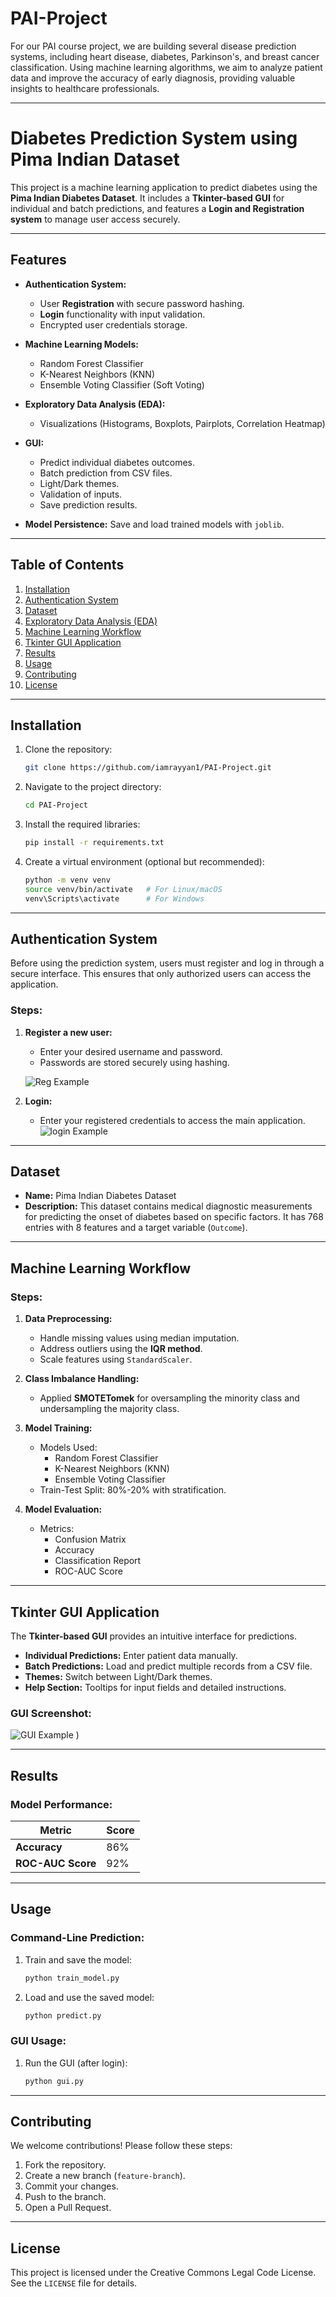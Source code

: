 # PAI-Project

For our PAI course project, we are building several disease prediction systems, including heart disease, diabetes, Parkinson's, and breast cancer classification. Using machine learning algorithms, we aim to analyze patient data and improve the accuracy of early diagnosis, providing valuable insights to healthcare professionals.

---

# Diabetes Prediction System using Pima Indian Dataset

This project is a machine learning application to predict diabetes using the **Pima Indian Diabetes Dataset**. It includes a **Tkinter-based GUI** for individual and batch predictions, and features a **Login and Registration system** to manage user access securely.

---

## Features

- **Authentication System:**
  - User **Registration** with secure password hashing.
  - **Login** functionality with input validation.
  - Encrypted user credentials storage.
  
- **Machine Learning Models:**
  - Random Forest Classifier
  - K-Nearest Neighbors (KNN)
  - Ensemble Voting Classifier (Soft Voting)

- **Exploratory Data Analysis (EDA):**
  - Visualizations (Histograms, Boxplots, Pairplots, Correlation Heatmap)

- **GUI:**
  - Predict individual diabetes outcomes.
  - Batch prediction from CSV files.
  - Light/Dark themes.
  - Validation of inputs.
  - Save prediction results.

- **Model Persistence:** Save and load trained models with `joblib`.

---

## Table of Contents
1. [Installation](#installation)
2. [Authentication System](#authentication-system)
3. [Dataset](#dataset)
4. [Exploratory Data Analysis (EDA)](#exploratory-data-analysis-eda)
5. [Machine Learning Workflow](#machine-learning-workflow)
6. [Tkinter GUI Application](#tkinter-gui-application)
7. [Results](#results)
8. [Usage](#usage)
9. [Contributing](#contributing)
10. [License](#license)

---

## Installation

1. Clone the repository:
    ```bash
    git clone https://github.com/iamrayyan1/PAI-Project.git
    ```

2. Navigate to the project directory:
    ```bash
    cd PAI-Project
    ```

3. Install the required libraries:
    ```bash
    pip install -r requirements.txt
    ```

4. Create a virtual environment (optional but recommended):
    ```bash
    python -m venv venv
    source venv/bin/activate   # For Linux/macOS
    venv\Scripts\activate      # For Windows
    ```

---

## Authentication System

Before using the prediction system, users must register and log in through a secure interface. This ensures that only authorized users can access the application.

### Steps:

1. **Register a new user:**
    - Enter your desired username and password.
    - Passwords are stored securely using hashing.
  
     ![Reg Example](https://github.com/iamrayyan1/PAI-Project/blob/main/images/reg%20page.png)

2. **Login:**
    - Enter your registered credentials to access the main application.
      ![login Example](https://github.com/iamrayyan1/PAI-Project/blob/main/images/login%20page.png)
---

## Dataset

- **Name:** Pima Indian Diabetes Dataset
- **Description:** This dataset contains medical diagnostic measurements for predicting the onset of diabetes based on specific factors. It has 768 entries with 8 features and a target variable (`Outcome`).

---

## Machine Learning Workflow

### Steps:
1. **Data Preprocessing:**
   - Handle missing values using median imputation.
   - Address outliers using the **IQR method**.
   - Scale features using `StandardScaler`.

2. **Class Imbalance Handling:**
   - Applied **SMOTETomek** for oversampling the minority class and undersampling the majority class.

3. **Model Training:**
   - Models Used:
     - Random Forest Classifier
     - K-Nearest Neighbors (KNN)
     - Ensemble Voting Classifier
   - Train-Test Split: 80%-20% with stratification.

4. **Model Evaluation:**
   - Metrics:
     - Confusion Matrix
     - Accuracy
     - Classification Report
     - ROC-AUC Score

---

## Tkinter GUI Application

The **Tkinter-based GUI** provides an intuitive interface for predictions.

- **Individual Predictions:** Enter patient data manually.
- **Batch Predictions:** Load and predict multiple records from a CSV file.
- **Themes:** Switch between Light/Dark themes.
- **Help Section:** Tooltips for input fields and detailed instructions.

### GUI Screenshot:
![GUI Example](https://github.com/iamrayyan1/PAI-Project/blob/main/images/%20design.png)
)

---

## Results

### Model Performance:
| Metric               | Score  |
|----------------------|--------|
| **Accuracy**         | 86%    |
| **ROC-AUC Score**    | 92%    |

---

## Usage

### Command-Line Prediction:
1. Train and save the model:
    ```bash
    python train_model.py
    ```

2. Load and use the saved model:
    ```bash
    python predict.py
    ```

### GUI Usage:
1. Run the GUI (after login):
    ```bash
    python gui.py
    ```

---

## Contributing

We welcome contributions! Please follow these steps:

1. Fork the repository.
2. Create a new branch (`feature-branch`).
3. Commit your changes.
4. Push to the branch.
5. Open a Pull Request.

---

## License

This project is licensed under the Creative Commons Legal Code License. See the `LICENSE` file for details.
